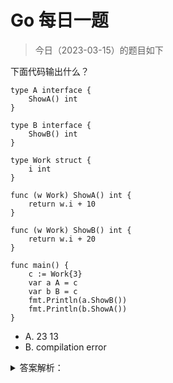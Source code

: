 # Go 每日一题

> 今日（2023-03-15）的题目如下

下面代码输出什么？

```golang
type A interface {
	ShowA() int
}

type B interface {
	ShowB() int
}

type Work struct {
	i int
}

func (w Work) ShowA() int {
	return w.i + 10
}

func (w Work) ShowB() int {
	return w.i + 20
}

func main() {
	c := Work{3}
	var a A = c
	var b B = c
	fmt.Println(a.ShowB())
	fmt.Println(b.ShowA())
}
```

- A. 23 13
- B. compilation error


<details>
<summary>答案解析：</summary>
<div>

参考答案及解析：B。

知识点：接口的静态类型。a、b 具有相同的动态类型和动态值，分别是结构体 work 和 {3}；a 的静态类型是 A，b 的静态类型是 B，接口 A 不包括方法 ShowB()，接口 B 也不包括方法 ShowA()，编译报错。

看下编译的错误：

```
a.ShowB undefined (type A has no field or method ShowB)
b.ShowA undefined (type B has no field or method ShowA)
```

</div>
</details>
